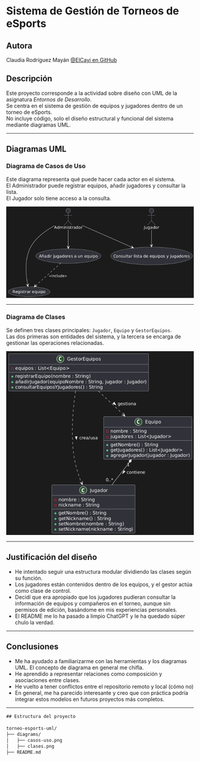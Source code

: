 # Sistema de Gestión de Torneos de eSports

## Autora
Claudia Rodríguez Mayán 
[@ElCayi en GitHub](https://github.com/ElCayi)  

## Descripción

Este proyecto corresponde a la actividad sobre diseño con UML de la asignatura *Entornos de Desarrollo*.  
Se centra en el sistema de gestión de equipos y jugadores dentro de un torneo de eSports.  
No incluye código, solo el diseño estructural y funcional del sistema mediante diagramas UML.

---

## Diagramas UML

### Diagrama de Casos de Uso

Este diagrama representa qué puede hacer cada actor en el sistema.  
El Administrador puede registrar equipos, añadir jugadores y consultar la lista.  
El Jugador solo tiene acceso a la consulta.

 ![Casos de uso](diagrams/casos-uso.png)

---

### Diagrama de Clases

Se definen tres clases principales: `Jugador`, `Equipo` y `GestorEquipos`.  
Las dos primeras son entidades del sistema, y la tercera se encarga de gestionar las operaciones relacionadas.

 ![Diagrama de clases](diagrams/clases.png)

---

## Justificación del diseño

- He intentado seguir una estructura modular dividiendo las clases según su función.  
- Los jugadores están contenidos dentro de los equipos, y el gestor actúa como clase de control.  
- Decidí que era apropiado que los jugadores pudieran consultar la información de equipos y compañeros en el torneo, aunque sin permisos de edición, basándome en mis experiencias personales.
- El README me lo ha pasado a limpio ChatGPT y le ha quedado súper chulo la verdad. 

---

## Conclusiones

- Me ha ayudado a familiarizarme con las herramientas y los diagramas UML. El concepto de diagrama en general me chifla. 
- He aprendido a representar relaciones como composición y asociaciones entre clases.
- He vuelto a tener conflictos entre el repositorio remoto y local (cómo no)
- En general, me ha parecido interesante y creo que con práctica podría integrar estos modelos en futuros proyectos más completos.

---

```text
## Estructura del proyecto

torneo-esports-uml/
├── diagrams/
│   ├── casos-uso.png
│   ├── clases.png
├── README.md

